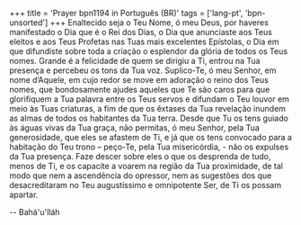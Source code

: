 +++
title = 'Prayer bpn1194 in Português (BR)'
tags = ['lang-pt', 'bpn-unsorted']
+++
Enaltecido seja o Teu Nome, ó meu Deus, por haveres manifestado o Dia que é o Rei dos Dias, o Dia que anunciaste aos Teus eleitos e aos Teus Profetas nas Tuas mais excelentes Epístolas, o Dia em que difundiste sobre toda a criação o esplendor da glória de todos os Teus nomes. Grande é a felicidade de quem se dirigiu a Ti, entrou na Tua presença e percebeu os tons da Tua voz.
Suplico-Te, ó meu Senhor, em nome d’Aquele, em cujo redor se move em adoração o reino dos Teus nomes, que bondosamente ajudes aqueles que Te são caros para que glorifiquem a Tua palavra entre os Teus servos e difundam o Teu louvor em meio às Tuas criaturas, a fim de que os êxtases da Tua revelação inundem as almas de todos os habitantes da Tua terra.
Desde que Tu os tens guiado às águas vivas da Tua graça, não permitas, ó meu Senhor, pela Tua generosidade, que eles se afastem de Ti, e já que os tens convocado para a habitação do Teu trono – peço-Te, pela Tua misericórdia, - não os expulses da Tua presença. Faze descer sobre eles o que os desprenda de tudo, menos de Ti, e os capacite a voarem na região da Tua proximidade, de tal modo que nem a ascendência do opressor, nem as sugestões dos que desacreditaram no Teu augustíssimo e omnipotente Ser, de Ti os possam apartar.

-- Bahá'u'lláh
